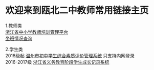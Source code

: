 # 欢迎来到瓯北二中教师常用链接主页

1.教师类  
[浙江省中小学教师培训管理平台](https://pxglpt.zjedu.gov.cn/)   
[坐班情况查询](https://link.jiandaoyun.com/r/5c7e00e8f7856a4cb89d014e)  

2.学生类  
2018级起 [温州市初中学生综合素质评价管理系统](http://10.0.3.45:8080/) 只支持内网登录  
2016-2017级 [浙江省义务教育阶段学生成长记录系统](https://yjglpt.zjedu.gov.cn/logondngl.action)

